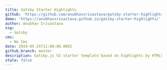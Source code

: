 ```yaml
---
title: Gatsby Starter Highlights
github: 'https://github.com/anubhavsrivastava/gatsby-starter-highlights'
demo: 'https://anubhavsrivastava.github.io/gatsby-starter-highlights/'
author: Anubhav Srivastava
ssg:
  - Gatsby
cms:
  - No Cms
date: 2019-05-25T11:08:00.000Z
github_branch: master
description: Gatsby.js V2 starter template based on highlights by HTML5 UP
stale: false
---
```

